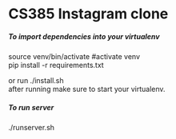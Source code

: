 # CS385 Instagram clone

##### To import dependencies into your virtualenv  
source venv/bin/activate  #activate venv  
pip install -r requirements.txt

or run ./install.sh  
after running make sure to start your virtualenv.

##### To run server
./runserver.sh

